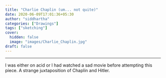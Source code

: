 ```yaml
---
title: "Charlie Chaplin (um... not quite)"
date: 2020-06-09T17:01:36+05:30
author: "siddhartha"
categories: ["Drawings"]
tags: ["sketching"]
cover:
  hidden: false
  image: "images/Charlie_Chaplin.jpg"
draft: false
---
```


--------------------

I was either on acid or I had watched a sad movie before attempting this piece. A strange juxtaposition of Chaplin and Hitler.

